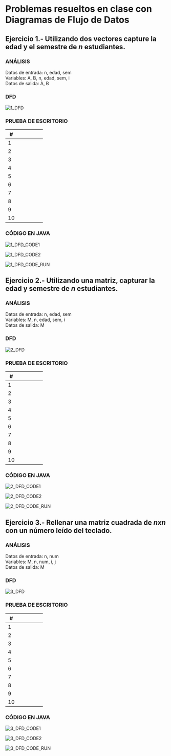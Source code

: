 # Problemas resueltos en clase con Diagramas de Flujo de Datos
## Ejercicio 1.- Utilizando dos vectores capture la edad y el semestre de _**n**_ estudiantes.
### ANÁLISIS
Datos de entrada: n, edad, sem\
Variables: A, B, n, edad, sem, i\
Datos de salida: A, B
### DFD
![1_DFD](https://user-images.githubusercontent.com/113320901/200151734-3e6f3e39-b306-41e9-87f7-08aeaf5c1b63.png)

### PRUEBA DE ESCRITORIO
|#  |  |  |  |  |  |
| ----------- |----------- |----------- |----------- |----------- |----------- |
| 1 |  |  |  |  |  |
| 2 |  |  |  |  |  |
| 3 |  |  |  |  |  |
| 4 |  |  |  | |  |
| 5 |  |  | | |  |
| 6 |  |  | | |  |
| 7 |  |  | | |  |
| 8 |  |  | | |  |
| 9 |  |  | | |  |
| 10 |  |  | | |  |

### CÓDIGO EN JAVA
![1_DFD_CODE1](https://user-images.githubusercontent.com/113320901/200151870-a553fb21-ac88-401c-8280-6810b960f093.png)

![1_DFD_CODE2](https://user-images.githubusercontent.com/113320901/200151871-6aeb6025-c78c-475f-9eed-8b3ff70d51ea.png)

![1_DFD_CODE_RUN](https://user-images.githubusercontent.com/113320901/200151873-086d95f6-67df-41ae-87ea-8610e4ccd83f.png)


## Ejercicio 2.- Utilizando una matriz, capturar la edad y semestre de _**n**_ estudiantes.
### ANÁLISIS
Datos de entrada: n, edad, sem\
Variables: M, n, edad, sem, i\
Datos de salida: M
### DFD
![2_DFD](https://user-images.githubusercontent.com/113320901/200193284-77be313b-08f1-4c3a-a83f-bc45dd23ea33.png)

### PRUEBA DE ESCRITORIO
|#  |  |  |  |  |  |
| ----------- |----------- |----------- |----------- |----------- |----------- |
| 1 |  |  |  |  |  |
| 2 |  |  |  |  |  |
| 3 |  |  |  |  |  |
| 4 |  |  |  | |  |
| 5 |  |  | | |  |
| 6 |  |  | | |  |
| 7 |  |  | | |  |
| 8 |  |  | | |  |
| 9 |  |  | | |  |
| 10 |  |  | | |  |

### CÓDIGO EN JAVA
![2_DFD_CODE1](https://user-images.githubusercontent.com/113320901/200193318-8ed7f6b4-b0eb-4c7a-8492-d34c1bae3f88.png)

![2_DFD_CODE2](https://user-images.githubusercontent.com/113320901/200193328-2ee48f5e-d216-40e7-bd78-134c31a87944.png)

![2_DFD_CODE_RUN](https://user-images.githubusercontent.com/113320901/200193336-0a53f81c-2941-46bc-a440-7138d487ce6f.png)


## Ejercicio 3.- Rellenar una matriz cuadrada de _**nxn**_ con un número leído del teclado.
### ANÁLISIS
Datos de entrada: n, num\
Variables: M, n, num, i, j\
Datos de salida: M
### DFD
![3_DFD](https://user-images.githubusercontent.com/113320901/200193444-2c52390e-998a-4505-be88-00843cb1d95e.png)

### PRUEBA DE ESCRITORIO
|#  |  |  |  |  |  |
| ----------- |----------- |----------- |----------- |----------- |----------- |
| 1 |  |  |  |  |  |
| 2 |  |  |  |  |  |
| 3 |  |  |  |  |  |
| 4 |  |  |  | |  |
| 5 |  |  | | |  |
| 6 |  |  | | |  |
| 7 |  |  | | |  |
| 8 |  |  | | |  |
| 9 |  |  | | |  |
| 10 |  |  | | |  |

### CÓDIGO EN JAVA
![3_DFD_CODE1](https://user-images.githubusercontent.com/113320901/200193475-b5164fe6-9dff-4ffd-8bc2-062ac515d172.png)

![3_DFD_CODE2](https://user-images.githubusercontent.com/113320901/200193484-8dfc00d3-fbb4-41bb-9eb3-5339a0834ab5.png)

![3_DFD_CODE_RUN](https://user-images.githubusercontent.com/113320901/200193498-fa902546-8100-49d2-95b2-17ac9ec0c487.png)
